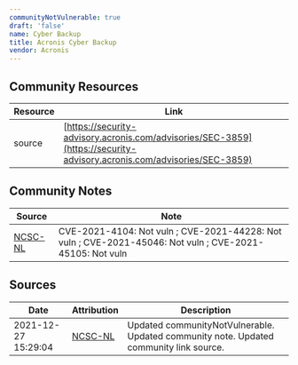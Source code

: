 ```yaml
---
communityNotVulnerable: true
draft: 'false'
name: Cyber Backup
title: Acronis Cyber Backup
vendor: Acronis
---
```



## Community Resources
| Resource | Link |
| --- | --- |
| source | [https://security-advisory.acronis.com/advisories/SEC-3859](https://security-advisory.acronis.com/advisories/SEC-3859) |

## Community Notes
| Source | Note |
| --- | --- |
| [NCSC-NL](https://github.com/NCSC-NL/log4shell/blob/main/software/README.md) | CVE-2021-4104: Not vuln ; CVE-2021-44228: Not vuln ; CVE-2021-45046: Not vuln ; CVE-2021-45105: Not vuln </ul> |

## Sources
| Date | Attribution | Description |
| --- | --- | --- |
| 2021-12-27 15:29:04 | [NCSC-NL](https://github.com/NCSC-NL/log4shell/blob/main/software/README.md) | Updated communityNotVulnerable. Updated community note. Updated community link source.  |
